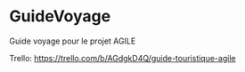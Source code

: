 # GuideVoyage
Guide voyage pour le projet AGILE

Trello:
https://trello.com/b/AGdgkD4Q/guide-touristique-agile

